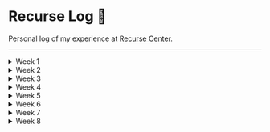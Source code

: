 <!-- <img style="width: 150px;" src="https://gifimage.net/wp-content/uploads/2018/06/student-writing-animated-gif-2.gif" /> -->
<!-- <img style="width: 250px;" src="https://gifimage.net/wp-content/uploads/2018/06/student-writing-animated-gif-1.gif" /> -->
<!-- <img style="width: 250px;" src="https://legendary-digital-network-assets.s3.amazonaws.com/wp-content/uploads/2020/06/13034626/picards-computer.jpg" /> -->

# Recurse Log 🦑

Personal log of my experience at [Recurse Center](https://recurse.com).

---
<details>
  <summary>Week 1</summary>

## Week 1: Plans
- go to as much stuff as possible
- do a small / fun warm-up project

## Week 1: Reflections

### Accomplishments:
  - got a super basic home server working for the first time! 🤯
  - met the goal of going to a lot and meeting to a lot of great people

### Blockers:
  - got past minor blockers with port forwarding and static ip setup (mostly isp's fault)
  - couldn't get some more creative (incorrect) uses of express to work

### Interactions:
  - great interactions across the boar
  - surprised to have really positive / productive interactions with other teachers
  - got a starting point for tapping into the weird art / zine alumni community at recurse

### Feelings 
  - :::)))
  
### Takeaways:
  - RC community exceeds all expectations
  - shocked at how positive it feels here
  - working on random inspiration projects is more satisfying than I was expecting
  - creative coding is codename for minihackathon and its amazing

### Plans and changes for next week:
  - daily leetcode 😭
  - daily brainstorms (idea + why)
  - daily exercise group
  - zinebot
  - gallerybot

### What do you want to discuss with the group? 
(eureka moments, tips that worked really well for you, things you want to find a collaborator for, things you need help with, etc.)
  - building a publicly accessible home server is easier than building a herokuapp (??)

### Bonus Question: 
What are some things I'd like to work on during my batch that I haven't gotten around to planning yet?
  - a big weird esoteric art / code project (?)
  - some kind of practical platform for visual art hippies / art students (??)
  - start a zine / art weirdo group maybe

</details>

<details>
  <summary>Week 2</summary>

## Week 2: Plans
  - leetcode group ❌
  - exercise group ✅
  - daily brainstorm ☑️
  - zinebot ✅
  - gallerybot ❌

## Week 2: Reflections

### Accomplishments:
  - got a couple of good workouts in with the morning exercise group
  - got zinebot rebuilt, cleaned up and working
  - had an excellent pairing session working on zinebot
  - hosted first two meetings and they seemed to go really well
  - had productive project brainstorm

### Blockers:
  - having a cold was the only major hinderance
  - butting up against same speed issues with imagemagick
  - child care schedule still an issue (changes next week)

### Interactions:
  - great pairing session on zinebot
  - great zine / stickers group meeting

### Feelings 
  - tired / like I didn't get enough work done
  
### Takeaways:
  - got some great exposure to working in google colab and image manipuation using python
  - got over a nasty cold that derailed me for 2-3 days
  - got confirmation that image magick isn't a crazy tool to be using
  - got pointed towards client-side web-assembly version of imagemagick

### Plans and changes for next week:
  - 1-2 daily leetcodes
  - add 2-3 layouts to zinebot
  - basic gallerybot build / install
  - make budget / plan for solar server
  - get new homepage on server

### What do you want to discuss with the group? 
(eureka moments, tips that worked really well for you, things you want to find a collaborator for, things you need help with, etc.)
  - maybe get advice on gallerybot after basic build
  - get feedback on zinebot after 2-3 layouts done

### Bonus Question: 
What are some things I'd like to work on during my batch that I haven't gotten around to planning yet?
  - some kind of practical platform for visual art hippies / art students (??)
  - leetcode

### Links:
- https://colab.research.google.com/drive/1_x4oYRLcSQBvV8dew5_bgitPl7KCR5vm
- https://www.youtube.com/watch?v=bUHFg8CZFws
- https://www.youtube.com/watch?v=modXC5IWTJI
- https://colab.research.google.com/drive/1-iipm4fxO5iDY0IE3RsZ77gEUBz6yM3G
- https://www.amazon.com/gp/product/0060168358/
- https://www.explainxkcd.com/wiki/index.php/2347:_Dependency
- https://github.com/dlemstra/magick-wasm
- https://www.gravenimages.ink/texts/the-round-square.html
- https://www.google.com/search?q=max+msp&hl=en&sxsrf=ALiCzsbMKwEcOJExiIlLmD8Lzzna-I9pVQ:1664206350163&source=lnms&tbm=isch&sa=X&ved=2ahUKEwjLl9bi47L6AhXULkQIHYvSDCYQ_AUoAnoECAIQBA&biw=1089&bih=550&dpr=2#imgrc=RLHQ2X8Hzpkk9M
- https://gun.eco/
- https://headlessui.com/
- https://aaassembly.org/
- https://github.com/ctford/cljs-bach
- https://github.com/overtone/overtone
- https://juce.com/
- https://supercollider.github.io/
- https://www.youtube.com/watch?v=3UGO-qJ6Qdo
- https://www.youtube.com/watch?v=CTf0yE15zzI
- https://en.wikipedia.org/wiki/Wave_field_synthesis
- https://www.google.com/search?hl=en&q=pierre%20schaeffer
- https://sat-mtl.gitlab.io/documentation/satie/en/
- https://toplap.org/
- http://puredata.info/

</details>

<details>
  <summary>Week 3</summary>
  
## Week 3: Plan
  - 1-2 leetcode sessions
  - 2-3 zinebot layouts
  - mvp gallerybot build / install
  
### Week 3 Reflections:
  - coded a lot
  - finished zinebot basics!
  - had good art & chill meeting
  - no leetcode
  - felt like I coded too much
  - didnt get a lot of socializing in
  - had good meetings with Erika on Machine Learning
  - had a good meeting with Ed on job search / bootcamps / scifi
  - had clarity on other rc projects 
    - zinebot ✅
    - gallery-bot-net
    - solar-server
    - this-future-does-not-exist
    - drum-and-bass-bot
    - studio-swipe

  
### Links
- https://www.youtube.com/watch?v=2S0k12uZR14
- https://github.com/recursecenter/wiki/wiki/Checkins
- https://ohyay.co/
- https://climatebase.org/
- https://80000hours.org/
- https://www.amazon.com/Language-Night-Fantasy-Science-Fiction/dp/0060168358/ref=sr_1_4?crid=3IS8SF9ZQN984&keywords=ursula+le+guin+essays+sci+fi&qid=1665092955&sprefix=ursula+leguin+essays+sci+fi%2Caps%2C179&sr=8-4
- https://en.wikipedia.org/wiki/Il_Mare
- https://www.amazon.com/s?k=radio+free+albemuth
- https://www.bugsex.nyc/
- https://poolsuite.net/
- https://en.wikipedia.org/wiki/Samuel_Morse
- https://en.wikipedia.org/wiki/Stability_of_the_Solar_System
- https://presentations.recurse.com/?
- [ps1 blender styling](https://www.youtube.com/watch?v=m3Wf-EegBgg)
- https://tombetthauser.neocities.org/
- https://alexanderdouglasbrown.gitlab.io/sentient-ai/
- [bugsex mix](https://www.youtube.com/watch?v=VyCpzO9VDtw)
- [constructed language / conlang toki pona](https://www.youtube.com/watch?v=2EZihKCB9iw)
- https://en.wikipedia.org/wiki/Constructed_language
- [machine learning animal language](https://medium.com/@blaisea/can-machines-learn-how-to-behave-42a02a57fadb)
- [herman hesse - the glass bead game](https://en.wikipedia.org/wiki/The_Glass_Bead_Game)
- [erika's machine learning music (awesome)](https://soundcloud.com/conversationswithrocks/sets/fractal)
- [hanna's sticker archive (awesome)](https://github.com/hkolbeck/design-host)
- https://ziglang.org/
- https://napari.org/stable/
- [julia image processing](https://juliaimages.org/latest/tutorials/quickstart/)
- [research science software engineering careers](https://us-rse.org/)

---

- https://sonic-pi.net/tutorial.html#section-3-3
- https://in-thread.sonic-pi.net/
- https://github.com/Widdershin/sonic-pi-cli
- https://github.com/05gash/livecoding/blob/master/utils.rb
- https://github.com/Widdershin/sonic-pi-cli
- https://www.youtube.com/watch?v=GPan4gRSwZs
- https://github.com/thatkidnamedrox/live-coding-sonic-pi
- https://github.com/thatkidnamedrox/live-coding-sonic-pi-2
- https://supercollider.github.io/
- https://www.dogsonacid.com/threads/renegade-android-breaks.818922/
- https://freesound.org/
- https://puredata.info/
- https://leetcode.com/problems/word-search/
- https://roshambo.hbeck.dev/
- https://github.com/Widdershin/sonic-pi-cli

--- 

- https://news.ycombinator.com/item?id=33165836
- https://interconnected.org/home/2022/10/10/servers
- https://interconnected.org/home/2022/09/01/carbon

---

- https://www.amazon.com/s?k=the+age+of+ai
- https://www.amazon.com/Hacking-Art-Exploitation-Jon-Erickson/dp/1593271441

---

- https://encrypted-tbn0.gstatic.com/images?q=tbn:ANd9GcSOQZMjvtpYQ6KZjlP89CrErZQE7B5eRANUKA&usqp=CAU
- https://encrypted-tbn0.gstatic.com/images?q=tbn:ANd9GcTTUnFLMlGIp6LymBqCAw-FjWUx7RB_aC6XA6mkxpUC9Jn0dBLJtWpD6YEcixLbGB8-8fE&usqp=CAU
- https://www.123rf.com/photo_3694289_boring-books-sleepy-book-with-clipping-path.html
- https://previews.123rf.com/images/morphart/morphart1503/morphart150301218/37764173-vector-illustration-of-bored-little-boy-with-books-on-desk-.jpg
- https://image.shutterstock.com/image-vector/earth-emoji-laugh-happy-emoticon-260nw-1714355803.jpg
- https://encrypted-tbn0.gstatic.com/images?q=tbn:ANd9GcQdxQTZN968U2YWFRV344Y8mpwGy00ArXOCXG6g7sKBKtshRpIopCymmbIeUaTrkzIiTPg&usqp=CAU
- https://image.shutterstock.com/image-vector/3d-render-funny-cartoon-puppy-260nw-1140977813.jpg
- https://cdn.xxl.thumbs.canstockphoto.com/worried-emoticon-illustration-of-a-worried-emoticon-isolated-on-a-white-background-stock-illustrations_csp8942547.jpg
- https://encrypted-tbn0.gstatic.com/images?q=tbn:ANd9GcQsuACPevcG8wRwkDs-cUyG4PKglEBD3G87aS1QO3XASKvCGqUQ4QFKC5gIVamyIVj-2DI&usqp=CAU
- https://png.pngtree.com/png-clipart/20201208/original/pngtree-cartoon-mushroom-photography-clipart-png-image_5551790.jpg

---

- https://leetcode.com/problems/search-a-2d-matrix/submissions/
- https://leetcode.com/problems/search-a-2d-matrix-ii/
- https://micro.com/
- http://paperjs.org/
- https://www.jacksonpollockii.com/
- https://greensock.com/
- https://css-tricks.com/the-checkbox-hack/

---

- https://course.fast.ai/

---

- https://github.com/recursecenter/wiki/wiki/Checkins
- https://www.google.com/search?tbm=isch&q=mechanical%20calculator&tbs=imgo:1#imgrc=xrTkqgWGEkw01M
- https://duckduckgo.com/?t=ffab&q=mac+lc+iii&iax=images&ia=images
- https://duckduckgo.com/?t=ffab&q=mac+quadra+700&iax=images&ia=images
- https://www.google.com/search?q=teletype&hl=en&sxsrf=ALiCzsZA0RxvfwLoWv0sbOVB2Xl_S980gQ:1665414947970&source=lnms&tbm=isch&sa=X&ved=2ahUKEwjggoKT-tX6AhVKAzQIHbPZAOwQ_AUoAXoECAIQAw&biw=864&bih=633&dpr=2#imgrc=ljojnMXVRiY3VM
- http://catb.org/esr/jargon/html/koans.html
- http://catb.org/esr/jargon/html/magic-story.html

---

- https://www.iucn.org/resources?search_api_fulltext=california&rstype=All&thm=All&tpc=All&rgn=All&cntry=All&resource_type=All%23resources
- https://www.amazon.com/Half-Earth-Our-Planets-Fight-Life/dp/1631492527/ref=sr_1_1?keywords=half+earth&qid=1665207643&qu=eyJxc2MiOiIxLjcyIiwicXNhIjoiMS40NCIsInFzcCI6IjEuNjEifQ%3D%3D&sr=8-1

</details>

<details>
  <summary>Week 4</summary>
  
  - Completely forgot what I worked on but I remember it felt like a really good week.
</details>

<details>
  <summary>Week 5</summary>
  
## Plans
  - learn about machine learning!
  
## Reflections
  - had great meetings all week with the ML folks in my batch
  
## Accomplishments
  - started fast.ai and got a pairing project figured out for the rest of the batch maybe!
  
## Blockers
  - it was tough finding a starting point but I did!

## Interactions
  - meetings with Erika, Ben and Michael Nagle were awesome
  - good coffee chats too!
  - hanging out on the couches is always a good move!

## Feelings
  - feeling super excited about pairing on fast.ai!
  
## Takeaways
  - staying open to projects and talking to the ML people seems to have been the right move!
  
## Next Week
  - start coding out stable diffusion from scratch in rust with michael maybe! 🤞
  
## Links
- https://www.google.com/search?tbm=isch&q=paper%20architecture&tbs=imgo:1#imgrc=DNKNI-oQi-nhCM
- https://www.amazon.com/System-Design-Interview-Insiders-Guide/dp/1736049119/ref=sr_1_1?keywords=alex+xu+system+design&qid=1663267922&sr=8-1
- https://cternus.net/blog/2018/01/26/tackling-the-system-design-interview/
- https://github.com/saintmarina/neurofit
- https://github.com/cdkini
- https://www.recurse.com/jobs/advice#resume-advice
- https://realless.glitch.me/
- https://www.fast.ai/posts/part2-2022-preview.html#lesson-9adeep-dive
- https://waxy.org/2022/08/exploring-12-million-of-the-images-used-to-train-stable-diffusions-image-generator/
- [stable diffusion source images](https://laion-aesthetic.datasette.io/laion-aesthetic-6pls/images?_search=vermeer&_sort=rowid)
- [ivan images](https://photos.google.com/share/AF1QipPZDPQnh008JqicrWTH9yTQCD-Mw_GFvrLKLuwkTG33uzyMlrADRPEvfWefZxa8rw?obfsgid=100786738232291902119&email=TomBetthauser@gmail.com&pli=1&key=Q05QWGZRWlBJZEZ4RG9WalZyekQ5NlJsMDdqa093)
- [hugging face token](https://huggingface.co/settings/tokens)
- https://ml5js.org/
- [tarot deck](https://drive.google.com/drive/folders/1sZYKKkaEPgGNDtdv7RBVGt9MDX1FVY36)
- https://duckduckgo.com/?t=ffab&q=undone+animation&iax=videos&ia=videos&iai=https%3A%2F%2Fwww.youtube.com%2Fwatch%3Fv%3DnAxzDVb-aTY
- [give back hackathon](https://givebackhack.com/)
- https://stockfishchess.org/
- https://www.sciencedirect.com/science/article/pii/S0004370201001291
- https://raft.github.io/
- https://htmx.org/
- https://austinkleon.com/2021/02/19/ursula-k-le-guins-translation-of-the-tao-te-ching/
- https://pillow.readthedocs.io/en/stable/
- [recurser ai music](https://jxxcarlson.io/posts/2020-11-19-generative-art-music/)
- [blood orange](https://editor.p5js.org/hkolbeck/sketches/hWlAcvhQj)
- http://beatconnection.herokuapp.com/
- https://en.wikipedia.org/wiki/The_White_Goddess
- https://editor.p5js.org/hkolbeck/sketches/5edpf3eeo
- https://www.google.com/search?tbm=isch&q=david%20wojnarowicz%20painting&tbs=imgo:1#imgrc=SZQh2EYx94zY8M
- https://en.wikipedia.org/wiki/David_Wojnarowicz
- https://duckduckgo.com/?t=ffab&q=close+to+the+knives+by+david+wojnarowicz&ia=web
- [color theory](https://thebookofshaders.com/edit.php?log=160505191155)
- https://github.com/Stability-AI/stability-sdk
- https://www.decisionproblem.com/paperclips/index2.html
- https://www.powells.com/book/a-dictionary-of-critical-theory-9780313235276
- https://lexica.art/?prompt=7f030d69-05e1-49e9-9767-fb9999c49cae
- https://porkmail.org/era/unix/award
- [web assembly wasm image magick](https://github.com/KnicKnic/WASM-ImageMagick#demos-and-examples)
- https://codesandbox.io/s/yvn6rkr16z?file=/src/index.tsx
- [ai artist](https://twitter.com/dvsch)
  
  
  
</details>
  
  
<details>
  <summary>Week 6</summary>
  
  ## Plans
  * fully dive in to fast.ai and rust with michael
  
  ## Reflections
  * felt like progress was a bit slow
  * blocked by rust syntax and environment / setup issues with notebooks
  
  ## Accomplishments:
  * felt like  I got off the ground with Rust
  * feel comfortable with Rust book / docs / basic concepts
  * feel like I can continue to learn rust independently after batch
  * felt like I got off the ground with using notebooks / gpu services
  * felt like I got some ownership over fast.ai
  * feel like I could continue working through it independently after batch
  * finally settled on interface for home server and shared link with some people
  * got some really interesting / inspiring prints sent to my printer
  * feeling really proud of that project
  * had great conversations on post-batch art show
  * got the ball rolling to talk over next steps with sonali
  
  ## Blockers:
  * hitting basic syntax walls with rust
  * feels like I need (and want) to go back and study rust fundamentals
  * hitting walls with environment set-up in notebooks / gpu service environments
  * not sure where to start in getting more experienced with those
  
  ## Interactions:
  * a lot of really inspiring conversations and pairing time with michael nagle
  * got out to another in-person meet up in SF with old bootcamp / employer community
  * got to talk more and think more about career path after batch
  * missed going to checkins a bit but felt like a good different side of the RC experience 
  
  ## Feelings:
  * feeling really positive / fulfilled with RC experience
  * feeling like I want to have some tangible output
  
  ## Takeaways:
  
  ## Next Week:
  
  ## Links:
  * https://pharmapsychotic.com/tools.html
  * https://github.com/fastai/diffusion-nbs/blob/master/suggested_tools.md
  * https://www.fast.ai/posts/part2-2022-preview.html#lesson-10custom-pipeline
  * https://www.youtube.com/watch?v=6StU6UtZEbU
  * https://forums.fast.ai/t/lesson-10-part-2-preview/101337
  * https://github.com/tombetthauser/fast-ai-notes/blob/main/README.md
  * https://github.com/fastai/course22p2/blob/master/nbs/01_matmul.ipynb
  * https://github.com/rust-lang/flate2-rs
  * https://github.com/fastai/diffusion-nbs
  * ----
  * https://cloud.lambdalabs.com/instances
  * https://jupyter-c5baadd3-7dfa-4d59-b949-6221868d1a2d.lambdaspaces.com/lab/tree/rustfusion/diffusers/sd_textual_inversion_training.ipynb
  * [cat example / usable inference notebook from fastai](https://colab.research.google.com/github/huggingface/notebooks/blob/main/diffusers/stable_conceptualizer_inference.ipynb#scrollTo=KbzZ9xe6dWwf)
  * https://huggingface.co/settings/tokens
  * [fastai basics notebook - spaceman riding horse](https://colab.research.google.com/github/fastai/diffusion-nbs/blob/master/stable_diffusion.ipynb#scrollTo=rgZfBPccRSV0)
  * [indian watercolor examples fastai](https://huggingface.co/sd-concepts-library/indian-watercolor-portraits)
  * ---
  * https://www.snapchat.com/add/b_lucas3765
  * http://stoney.sb.org/eno/oblique.html
  * [repaint ai diffusion masking example from creative coding](https://github.com/andreas128/RePaint)
  * ---
  * https://twitter.com/i/events/1286382718578839553
  * http://www.montevistaprojects.com/
  * http://the-witness.net/news/2012/05/the-depth-jam/
  * https://www.schoolofma.org/about/
  * https://www.recurse.com/blog/123-rc-pop-up-two-weeks-of-collaboration-and-focused-work-on-generative-art
  * https://github.com/olivierbrcknr/littleBigPrinter
  * https://github.com/eviau/htmlfreewrites
  * [html energy - lowtech website group](http://html.energy/events.html)
  * [art in the age of machine learning](https://mitpress.mit.edu/9780262046183/art-in-the-age-of-machine-learning/)
  * [logistics - crazy long film](https://www.youtube.com/watch?v=QYFG0xP12yE)
  * [logistics - crazy long film]([https://www.youtube.com/watch?v=QYFG0xP12yE](https://en.wikipedia.org/wiki/Logistics_(film)))
  * ---
  * https://stackoverflow.com/questions/56762026/how-to-save-ndarray-in-rust-as-image
  * https://crates.io/crates/mnist
  * https://duckduckgo.com/?t=ffab&q=kahlil+gibran&ia=web
  * https://deepai.org/dataset/mnist
  * https://crates.io/crates/mnist
  * [fastai lecture 2](https://www.youtube.com/watch?v=Tf-8F5q8Xww)
  * ---
  * https://merch.recurse.com/merch
  
</details>


<details>
  <summary>Week 7</summary>
  worked on fastai??
</details>
  
  

<details>
  <summary>Week 8</summary>
  ## Summary
  * worked on fastai
  * participated in hackathon
  * gave non-tech art talk
  * went to ml meadow
  * had positive overlap with josef and alex
  * figured out gradio
  * figured out gpt3 basics
  
  ## Links:
  * https://csound.com/
  * https://finartcialist.bandcamp.com/album/tudes-volatilit
  * https://freeliner.xyz/
  * https://github.com/bigblueboo/generative-ai-playground/blob/main/stable_diffusion_explore_interpolate_seeds.ipynb
  * https://thebookofshaders.com/
  * https://picsum.photos/
  * https://beta.openai.com/playground
  * https://docs.google.com/forms/d/e/1FAIpQLSdOBUVk99SjW1Hvjr59cuvtxaeENLUYTP2A-hZ2jw2QeVyY7A/viewform
  * https://ayunhalliday.com/the-east-village-inky/
  * https://www.modem.show/
  * https://pages.cs.wisc.edu/~remzi/OSTEP/
  * https://focusretreatcenter.com/
  * https://joyofrandomness.com/collections/delphiniums

  ---

  ### FastAI Links
  * https://www.fast.ai/posts/part2-2022-preview.* html#lesson-9pipelines-and-concepts
  * https://www.youtube.com/watch?v=_7rMfsA24Ls
  * https://www.youtube.com/watch?v=6StU6UtZEbU
  * https://www.youtube.com/watch?v=Tf-8F5q8Xww
  * https://www.youtube.com/watch?v=_xIzPbCgutY
  * https://www.youtube.com/watch?v=mvyiwjWPGig
  * https://github.com/fastai/course22p2/tree/master/nbs

  ---

  ### MAIN FASTAI NOTEBOOK
  * https://colab.research.google.com/github/fastai/diffusion-nbs/blob/master/stable_diffusion.ipynb#scrollTo=kcVJH88GoGyv

  ### HUGGINGFACE TOKEN
  * https://huggingface.co/settings/tokens

  ### FINE TUNING EXAMPLE
  * https://colab.research.google.com/github/huggingface/notebooks/blob/main/diffusers/sd_textual_inversion_training.ipynb#scrollTo=KGfNa4dFF8Om

  ### IMPORT FINE TUNING
  * https://colab.research.google.com/github/huggingface/notebooks/blob/main/diffusers/stable_conceptualizer_inference.ipynb#scrollTo=Qvt7nVLfwU9S

  ### GRADIO EXAMPLE
  * https://colab.research.google.com/drive/1flyR3ihkjXhOnW3yOfL9YVRE39GrAS-I#scrollTo=ydoE04MvJBk7

  ### GRADIO BASICS
  * https://colab.research.google.com/drive/16qj_3FORbW1HM3UAUcbUw-oHmsS5LiPMa drawing of a man riding a horse, a charcoal drawing by Ancell Stronach, featured on deviantart, photorealism, charcoal drawing, pencil sketch, hyper realism

  ---

  ### 3D SCANNING LINKS
  * https://en.wikipedia.org/wiki/Photogrammetry
  * https://en.wikipedia.org/wiki/GlTF
  * https://github.com/artemnovichkov/wwdc21-samplecode/tree/main/Code/CreatingAPhotogrammetryCommandLineApp

  ---

  ### Colab Notebooks
  * https://colab.research.google.com/drive/1cZne3L5Fe6T89D0oMsRKe0Yy8wuodUUh#scrollTo=AqQ2gCjeQliH
  * https://colab.research.google.com/drive/1GMtOd4njVFY7KXqe_Q7oKsMb3X_v33P6?usp=sharing
  * https://colab.research.google.com/github/pharmapsychotic/clip-interrogator/blob/main/clip_interrogator.ipynb#scrollTo=xpPKQR40qvz2
  * https://colab.research.google.com/drive/10nQzO_86MVNp4FEYRtOy* Htt1EK7rnFHO#scrollTo=xwTAM_BvHdVU

  ### Image to Prompt
  * https://replicate.com/methexis-inc/img2prompt

  ---

  ### STATIC STEPS EXAMPLE
  * https://colab.research.google.com/github/huggingface/notebooks/blob/main/diffusers/diffusers_intro.ipynb#scrollTo=xdHqA7C0Asp9

  ### AI FEEDBACK LOOP PROJECT
  * https://davidlebech.com/thoughtflow/a-game-of-ai-telephone/
</details>
  
<!-- <details>
  <summary>Week X</summary>
  ## Plans
  ## Reflections
  ## Accomplishments:
  ## Blockers:
  ## Interactions:
  ## Feelings:
  ## Takeaways:
  ## Next Week:
  ## Links:
</details> -->
  

